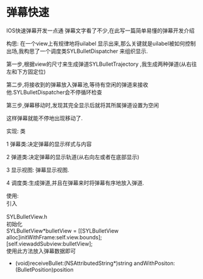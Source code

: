 # 弹幕快速
IOS快速弹幕开发一点通
弹幕文字看了不少,在此写一篇简单易懂的弹幕开发介绍

构思:
在一个view上有规律地将uilabel 显示出来,那么关键就是uilabel被如何控制出场,我构思了一个调度类SYLBulletDispatcher 来组织显示.

第一步,根据view的尺寸来生成弹道SYLBulletTrajectory ,我生成两种弹道(从右往左和下方固定位)

第二步,将接收到的弹幕放入弹幕池,等待有空闲的弹道来接收他.SYLBulletDispatcher会不停循环检查

第三步,弹幕移动时,发现其完全显示后就将其所属弹道设置为空闲

这样弹幕就能不停地出现移动了.

实现:
类

1 弹幕类:决定弹幕的显示样式与内容

2 弹道类:决定弹幕的显示轨道(从右向左或者在底部显示)

3 显示视图: 弹幕显示视图.

4 调度类:生成弹道,并且在弹幕来时将弹幕有序地放入弹道.

使用:<br>
引入<br>  
SYLBulletView.h<br>
初始化<br>
SYLBulletView*bulletView = [[SYLBulletView alloc]initWithFrame:self.view.bounds];<br>
[self.viewaddSubview:bulletView];<br>
使用此方法放入弹幕数据即可<br>
- (void)receiveBullet:(NSAttributedString*)string andWithPositon:(BulletPosition)position 
